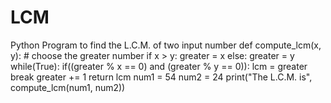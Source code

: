 # LCM
Python Program to find the L.C.M. of two input number def compute_lcm(x, y): # choose the greater number if x > y: greater = x else: greater = y while(True): if((greater % x == 0) and (greater % y == 0)): lcm = greater break greater += 1 return lcm num1 = 54 num2 = 24 print("The L.C.M. is", compute_lcm(num1, num2))
